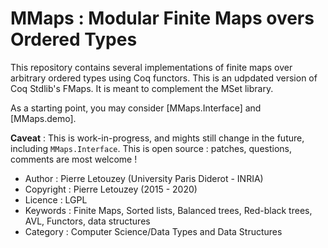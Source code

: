 
# MMaps : Modular Finite Maps overs Ordered Types

This repository contains several implementations of finite maps over
arbitrary ordered types using Coq functors. This is an udpdated version of
Coq Stdlib's FMaps. It is meant to complement the MSet library.

As a starting point, you may consider [MMaps.Interface] and [MMaps.demo].

**Caveat** : This is work-in-progress, and mights still change in the future,
including `MMaps.Interface`. This is open source : patches, questions,
comments are most welcome !

* Author : Pierre Letouzey (University Paris Diderot - INRIA)
* Copyright : Pierre Letouzey (2015 - 2020)
* Licence : LGPL
* Keywords : Finite Maps, Sorted lists, Balanced trees, Red-black trees, AVL, Functors, data structures
* Category : Computer Science/Data Types and Data Structures

